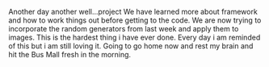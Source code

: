 Another day another well...project
We have learned more about framework and how to work things out before getting to the code.
We are now trying to incorporate the random generators from last week and apply them to images.
This is the hardest thing i have ever done. Every day i am reminded of this but i am still loving it.
Going to go home now and rest my brain and hit the Bus Mall fresh in the morning.

